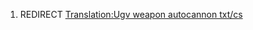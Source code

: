 1.  REDIRECT [Translation:Ugv weapon autocannon
    txt/cs](Translation:Ugv_weapon_autocannon_txt/cs "wikilink")